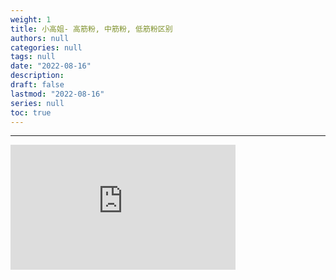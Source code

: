 ```yaml
---
weight: 1
title: 小高姐- 高筋粉, 中筋粉, 低筋粉区别
authors: null
categories: null
tags: null
date: "2022-08-16"
description:  
draft: false
lastmod: "2022-08-16"
series: null
toc: true
---
```




<!--more-->
---

<iframe width="360" height="200" src="https://www.youtube.com/embed/mmZURDPBj8s" title="高筋粉, 中筋粉, 低筋粉区别 鲜为人知的知识点 解锁各类面食做法" frameborder="0" allow="accelerometer; autoplay; clipboard-write; encrypted-media; gyroscope; picture-in-picture" allowfullscreen></iframe>